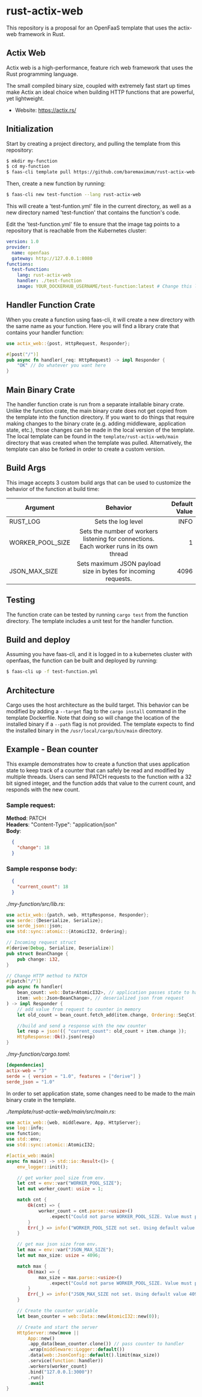 # rust-actix-web
This repository is a proposal for an OpenFaaS template that uses the actix-web framework in Rust.

## Actix Web

Actix web is a high-performance, feature rich web framework that uses the Rust programming language.

The small compiled binary size, coupled with extremely fast start up times make Actix an ideal choice when building HTTP functions that are powerful, yet lightweight.
- Website: https://actix.rs/

## Initialization
Start by creating a project directory, and pulling the template from this repository:
```sh
$ mkdir my-function
$ cd my-function
$ faas-cli template pull https://github.com/baremaximum/rust-actix-web-template#main
```

Then, create a new function by running:

```sh
$ faas-cli new test-function --lang rust-actix-web
```

This will create a 'test-funtion.yml' file in the current directory, as well as a new directory named 'test-function' that contains the function's code.

Edit the 'test-function.yml' file to ensure that the image tag points to a repository that is reachable from the Kubernetes cluster:

```yaml
version: 1.0
provider:
  name: openfaas
  gateway: http://127.0.0.1:8080
functions:
  test-function:
    lang: rust-actix-web
    handler: ./test-function
    image: YOUR_DOCKERHUB_USERNAME/test-function:latest # Change this line

```

## Handler Function Crate

When you create a function using faas-cli, it will create a new directory with the same name as your function. Here you will find a library crate that contains your handler function:

```rust
use actix_web::{post, HttpRequest, Responder};

#[post("/")]
pub async fn handler(_req: HttpRequest) -> impl Responder {
    "OK" // Do whatever you want here
}
```

## Main Binary Crate

The handler function crate is run from a separate intallable binary crate. Unlike the function crate, the main binary crate does not get copied from the template into the function directory. If you want to do things that require making changes to the binary crate (e.g. adding middleware, application state, etc.), those changes can be made in the local version of the template. The local template can be found in the `template/rust-actix-web/main` directory that was created when the template was pulled. Alternatively, the template can also be forked in order to create a custom version.

## Build Args

This image accepts 3 custom build args that can be used to customize the behavior of the function at build time:

| Argument       | Behavior           | Default Value |
| ------------- |:-------------:| -----:|
| RUST_LOG     | Sets the log level | INFO |
| WORKER_POOL_SIZE     | Sets the number of workers listening for connections. Each worker runs in its own thread     |   1 |
| JSON_MAX_SIZE | Sets maximum JSON payload size in bytes for incoming requests.      |    4096 |


## Testing

The function crate can be tested by running `cargo test` from the function directory. The template includes a unit test for the handler function.

## Build and deploy

Assuming you have faas-cli, and it is logged in to a kubernetes cluster with openfaas, the function can be built and deployed by running: 

```sh
$ faas-cli up -f test-function.yml
```

## Architecture
Cargo uses the host architecture as the build target. This behavior can be modified by adding a `--target` flag to the `cargo install` command in the template Dockerfile. Note that doing so will change the location of the installed binary if a `--path` flag is not provided. The template expects to find the installed binary in the `/usr/local/cargo/bin/main` directory. 

## Example - Bean counter

This example demonstrates how to create a function that uses application state to keep track of a counter that can safely be read and modified by multiple threads. Users can send PATCH requests to the function with a 32 bit signed integer, and the function adds that value to the current count, and responds with the new count.

### Sample request:
**Method**: PATCH <br>
**Headers**: "Content-Type": "application/json"<br>
**Body**:
```json
  {
    "change": 18
  }
```

### Sample response body:
```json
  {
    "current_count": 18
  }
```

<em>./my-function/src/lib.rs</em>:
```rust
use actix_web::{patch, web, HttpResponse, Responder};
use serde::{Deserialize, Serialize};
use serde_json::json;
use std::sync::atomic::{AtomicI32, Ordering};

// Incoming request struct
#[derive(Debug, Serialize, Deserialize)]
pub struct BeanChange {
    pub change: i32,
}

// Change HTTP method to PATCH
#[patch("/")]
pub async fn handler(
    bean_count: web::Data<AtomicI32>, // application passes state to handler
    item: web::Json<BeanChange>, // deserialized json from request
) -> impl Responder {
    // add value from request to counter in memory
    let old_count = bean_count.fetch_add(item.change, Ordering::SeqCst);

    //build and send a response with the new counter
    let resp = json!({ "current_count": old_count + item.change });
    HttpResponse::Ok().json(resp)
}

```

<em>./my-function/cargo.toml</em>:
```toml
[dependencies]
actix-web = "3"
serde = { version = "1.0", features = ["derive"] }
serde_json = "1.0"
```

In order to set application state, some changes need to be made to the main binary crate in the template.

<em>./template/rust-actix-web/main/src/main.rs</em>:
```rust
use actix_web::{web, middleware, App, HttpServer};
use log::info;
use function;
use std::env;
use std::sync::atomic::AtomicI32;

#[actix_web::main]
async fn main() -> std::io::Result<()> {
    env_logger::init();

    // get worker pool size from env.
    let cnt = env::var("WORKER_POOL_SIZE");
    let mut worker_count: usize = 1;

    match cnt {
        Ok(cnt) => { 
            worker_count = cnt.parse::<usize>()
                .expect("Could not parse WORKER_POOL_SIZE. Value must parse to valid usize") 
        }
        Err(_) => info!("WORKER_POOL_SIZE not set. Using default value 1.")
    }

    // get max json size from env.
    let max = env::var("JSON_MAX_SIZE");
    let mut max_size: usize = 4096;

    match max {
        Ok(max) => { 
            max_size = max.parse::<usize>()
                .expect("Could not parse WORKER_POOL_SIZE. Value must parse to valid usize") 
        }
        Err(_) => info!("JSON_MAX_SIZE not set. Using default value 4096.")
    }

    // Create the counter variable
    let bean_counter = web::Data::new(AtomicI32::new(0));

    // Create and start the server
    HttpServer::new(move || 
        App::new()
        .app_data(bean_counter.clone()) // pass counter to handler
        .wrap(middleware::Logger::default())
        .data(web::JsonConfig::default().limit(max_size))
        .service(function::handler))
        .workers(worker_count)
        .bind("127.0.0.1:3000")?
        .run()
        .await
}
```
